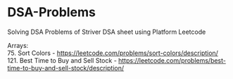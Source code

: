 # DSA-Problems
Solving DSA Problems of Striver DSA sheet using Platform Leetcode

Arrays:<br>
75. Sort Colors - https://leetcode.com/problems/sort-colors/description/<br> 
121. Best Time to Buy and Sell Stock - https://leetcode.com/problems/best-time-to-buy-and-sell-stock/description/<br> 
    
